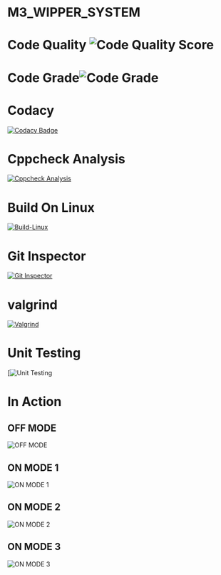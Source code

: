 # M3_WIPPER_SYSTEM
# Code Quality ![Code Quality Score](https://api.codiga.io/project/33392/score/svg)
# Code Grade![Code Grade](https://api.codiga.io/project/33392/status/svg)
# Codacy 
[![Codacy Badge](https://app.codacy.com/project/badge/Grade/ff4cad57313d43628c988283945a7932)](https://www.codacy.com/gh/Gayathri-karthikeyan/M3_WIPER_SYSTEM/dashboard?utm_source=github.com&amp;utm_medium=referral&amp;utm_content=Gayathri-karthikeyan/M3_WIPER_SYSTEM&amp;utm_campaign=Badge_Grade)
# Cppcheck Analysis
[![Cppcheck Analysis](https://github.com/Gayathri-karthikeyan/M3_WIPER_SYSTEM/actions/workflows/cpp%20check.yml/badge.svg)](https://github.com/Gayathri-karthikeyan/M3_WIPER_SYSTEM/actions/workflows/cpp%20check.yml)
# Build On Linux
[![Build-Linux](https://github.com/Gayathri-karthikeyan/M3_WIPER_SYSTEM/actions/workflows/Build%20on%20Linux.yml/badge.svg)](https://github.com/Gayathri-karthikeyan/M3_WIPER_SYSTEM/actions/workflows/Build%20on%20Linux.yml)
# Git Inspector
[![Git Inspector](https://github.com/Gayathri-karthikeyan/M3_WIPER_SYSTEM/actions/workflows/Git%20Inspector.yml/badge.svg)](https://github.com/Gayathri-karthikeyan/M3_WIPER_SYSTEM/actions/workflows/Git%20Inspector.yml)
# valgrind
[![Valgrind](https://github.com/Gayathri-karthikeyan/M3_WIPER_SYSTEM/actions/workflows/Valgrind.yml/badge.svg)](https://github.com/Gayathri-karthikeyan/M3_WIPER_SYSTEM/actions/workflows/Valgrind.yml)
# Unit Testing
[![Unit Testing]()
# In Action
## OFF MODE
![OFF MODE](https://user-images.githubusercontent.com/92981586/168258579-9ec545b8-dfcb-4f52-bd2a-40c5dc823a76.PNG)
## ON MODE 1
![ON MODE 1](https://user-images.githubusercontent.com/92981586/168258667-dcf16c1f-6051-4d49-9360-2030cee9280e.PNG)
## ON MODE 2
![ON MODE 2](https://user-images.githubusercontent.com/92981586/168259695-228b7d78-b590-4460-b2b8-3448dbfa38e6.png)
## ON MODE 3
![ON MODE 3](https://user-images.githubusercontent.com/92981586/168259791-94b13ec4-45f0-479a-aa15-d696d4b618a6.PNG)

